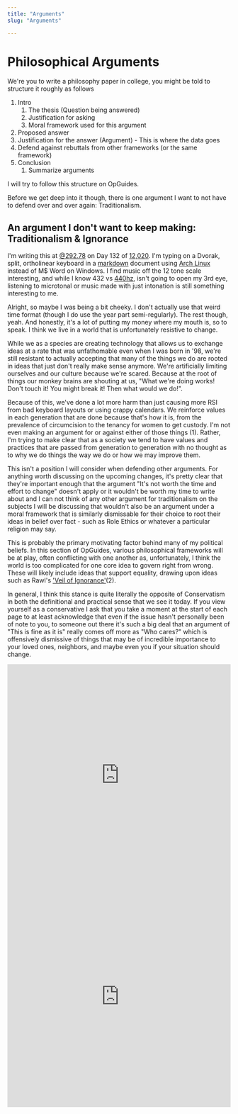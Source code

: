 ```yaml
---
title: "Arguments"
slug: "Arguments"

---
```


# Philosophical Arguments

We're you to write a philosophy paper in college, you might be told to structure it roughly as follows

1. Intro
   1. The thesis (Question being answered)
   2. Justification for asking
   3. Moral framework used for this argument 
2. Proposed answer
3. Justification for the answer (Argument) - This is where the data goes
4. Defend against rebuttals from other frameworks (or the same framework)
5. Conclusion
   1. Summarize arguments

I will try to follow this structure on OpGuides.

Before we get deep into it though, there is one argument I want to not have to defend over and over again: Traditionalism.

## An argument I don't want to keep making: Traditionalism & Ignorance

I'm writing this at [@292.78](https://minkukel.com/en/clocks/swatch-internet-clock/) on Day 132 of [12,020](https://www.youtube.com/watch?v=czgOWmtGVGs). I'm typing on a Dvorak, split, ortholinear keyboard in a [markdown](https://www.markdownguide.org/basic-syntax/) document using [Arch Linux](https://www.archlinux.org/) instead of M$ Word on Windows. I find music off the 12 tone scale interesting, and while I know 432 vs [440hz](https://www.reddit.com/r/AskHistorians/comments/72f7f9/why_was_a_440_as_standard_tuning_included_in_the/), isn't going to open my 3rd eye, listening to microtonal or music made with just intonation is still something interesting to me.

Alright, so maybe I was being a bit cheeky. I don't actually use that weird time format (though I do use the year part semi-regularly). The rest though, yeah. And honestly, it's a lot of putting my money where my mouth is, so to speak. I think we live in a world that is unfortunately resistive to change. 

While we as a species are creating technology that allows us to exchange ideas at a rate that was unfathomable even when I was born in '98, we're still resistant to actually accepting that many of the things we do are rooted in ideas that just don't really make sense anymore. We're artificially limiting ourselves and our culture because we're scared. Because at the root of things our monkey brains are shouting at us, "What we're doing works! Don't touch it! You might break it! Then what would we do!".

Because of this, we've done a lot more harm than just causing more RSI from bad keyboard layouts or using crappy calendars. We reinforce values in each generation that are done because that's how it is, from the prevalence of circumcision to the tenancy for women to get custody. I'm not even making an argument for or against either of those things <a class="ptr">(1)</a>. Rather, I'm trying to make clear that as a society we tend to have values and practices that are passed from generation to generation with no thought as to why we do things the way we do or how we may improve them.

This isn't a position I will consider when defending other arguments. For anything worth discussing on the upcoming changes, it's pretty clear that they're important enough that the argument "It's not worth the time and effort to change" doesn't apply or it wouldn't be worth my time to write about and I can not think of any other argument for traditionalism on the subjects I will be discussing that wouldn't also be an argument under a moral framework that is similarly dismissable for their choice to root their ideas in belief over fact - such as Role Ethics or whatever a particular religion may say.

This is probably the primary motivating factor behind many of my political beliefs. In this section of OpGuides, various philosophical frameworks will be at play, often conflicting with one another as, unfortunately, I think the world is too complicated for one core idea to govern right from wrong. These will likely include ideas that support equality, drawing upon ideas such as Rawl's ['Veil of Ignorance'](https://en.wikipedia.org/wiki/Veil_of_ignorance)<a class="ptr">(2)</a>.

In general, I think this stance is quite literally the opposite of Conservatism in both the definitional and practical sense that we see it today. If you view yourself as a conservative I ask that you take a moment at the start of each page to at least acknowledge that even if the issue hasn't personally been of note to you, to someone out there it's such a big deal that an argument of "This is fine as it is" really comes off more as "Who cares?" which is offensively dismissive of things that may be of incredible importance to your loved ones, neighbors, and maybe even you if your situation should change.

<ol hidden id="footnotes">
	<li>Though I think you can pretty much guess that I think given the Kellogg's Fueled, anti sexual liberty history of Circumcision in the US I think it's bull shit. Further, I think prioritizing women for custody does make some sense as there is some biological context, but I've also seen, as the son of a family law attorney, how frequently this is the default even when the mother is most certainly not the most capable or loving parent.</li>
    <li>Rawl's idea here is sorta kinda close to <a href="https://www.youtube.com/watch?v=h6fcK_fRYaI">The Egg</a></li>, a video from Kurzgesagt.
</ol>

<iframe width="100%" height="500" src="https://www.youtube.com/embed/ATITdJg7bWI" title="YouTube video player" frameborder="0" allow="accelerometer; autoplay; clipboard-write; encrypted-media; gyroscope; picture-in-picture" allowfullscreen></iframe>

<iframe width="100%" height="500" src="https://www.youtube.com/embed/iJaE_BvLK6U" title="YouTube video player" frameborder="0" allow="accelerometer; autoplay; clipboard-write; encrypted-media; gyroscope; picture-in-picture" allowfullscreen></iframe>
